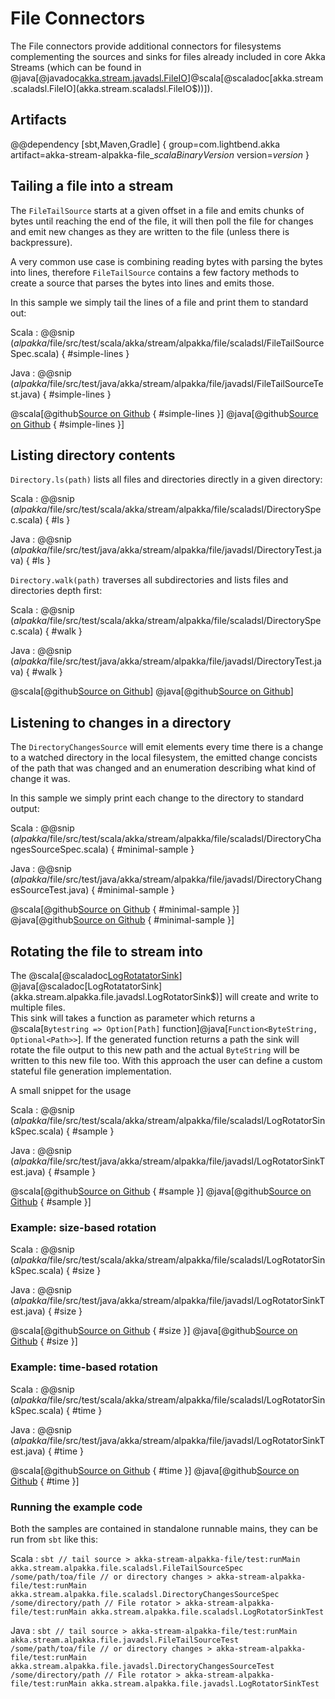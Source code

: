 # File Connectors

The File connectors provide additional connectors for filesystems complementing
the sources and sinks for files already included in core Akka Streams
(which can be found in @java[@javadoc[akka.stream.javadsl.FileIO](akka.stream.javadsl.FileIO$)]@scala[@scaladoc[akka.stream.scaladsl.FileIO](akka.stream.scaladsl.FileIO$))]).

## Artifacts

@@dependency [sbt,Maven,Gradle] {
  group=com.lightbend.akka
  artifact=akka-stream-alpakka-file_$scalaBinaryVersion$
  version=$version$
}

## Tailing a file into a stream

The `FileTailSource` starts at a given offset in a file and emits chunks of bytes until reaching
the end of the file, it will then poll the file for changes and emit new changes as they are written
 to the file (unless there is backpressure).

A very common use case is combining reading bytes with parsing the bytes into lines, therefore
`FileTailSource` contains a few factory methods to create a source that parses the bytes into
lines and emits those.

In this sample we simply tail the lines of a file and print them to standard out:

Scala
: @@snip ($alpakka$/file/src/test/scala/akka/stream/alpakka/file/scaladsl/FileTailSourceSpec.scala) { #simple-lines }

Java
: @@snip ($alpakka$/file/src/test/java/akka/stream/alpakka/file/javadsl/FileTailSourceTest.java) { #simple-lines }

@scala[@github[Source on Github](/file/src/test/scala/akka/stream/alpakka/file/scaladsl/FileTailSourceSpec.scala) { #simple-lines }]
@java[@github[Source on Github](/file/src/test/java/akka/stream/alpakka/file/javadsl/FileTailSourceTest.java) { #simple-lines }]


## Listing directory contents

`Directory.ls(path)` lists all files and directories
directly in a given directory:

Scala
: @@snip ($alpakka$/file/src/test/scala/akka/stream/alpakka/file/scaladsl/DirectorySpec.scala) { #ls }

Java
: @@snip ($alpakka$/file/src/test/java/akka/stream/alpakka/file/javadsl/DirectoryTest.java) { #ls }

`Directory.walk(path)` traverses all subdirectories and lists
files and directories depth first:

Scala
: @@snip ($alpakka$/file/src/test/scala/akka/stream/alpakka/file/scaladsl/DirectorySpec.scala) { #walk }

Java
: @@snip ($alpakka$/file/src/test/java/akka/stream/alpakka/file/javadsl/DirectoryTest.java) { #walk }

@scala[@github[Source on Github](/file/src/test/scala/akka/stream/alpakka/file/scaladsl/DirectorySpec.scala)]
@java[@github[Source on Github](/file/src/test/java/akka/stream/alpakka/file/javadsl/DirectoryTest.java)]


## Listening to changes in a directory

The `DirectoryChangesSource` will emit elements every time there is a change to a watched directory
in the local filesystem, the emitted change concists of the path that was changed and an enumeration
describing what kind of change it was.

In this sample we simply print each change to the directory to standard output:

Scala
: @@snip ($alpakka$/file/src/test/scala/akka/stream/alpakka/file/scaladsl/DirectoryChangesSourceSpec.scala) { #minimal-sample }

Java
: @@snip ($alpakka$/file/src/test/java/akka/stream/alpakka/file/javadsl/DirectoryChangesSourceTest.java) { #minimal-sample }

@scala[@github[Source on Github](/file/src/test/scala/akka/stream/alpakka/file/scaladsl/DirectoryChangesSourceSpec.scala) { #minimal-sample }]
@java[@github[Source on Github](/file/src/test/java/akka/stream/alpakka/file/javadsl/DirectoryChangesSourceTest.java) { #minimal-sample }]


## Rotating the file to stream into 

The @scala[@scaladoc[LogRotatatorSink](akka.stream.alpakka.file.scaladsl.LogRotatorSink$)]
 @java[@scaladoc[LogRotatatorSink](akka.stream.alpakka.file.javadsl.LogRotatorSink$)] will create and 
 write to multiple files.  
This sink will takes a function as parameter which returns a
 @scala[`Bytestring => Option[Path]` function]@java[`Function<ByteString, Optional<Path>>`]. If the generated function returns a path
 the sink will rotate the file output to this new path and the actual `ByteString` will be
  written to this new file too.
 With this approach the user can define a custom stateful file generation implementation.

A small snippet for the usage

Scala
: @@snip ($alpakka$/file/src/test/scala/akka/stream/alpakka/file/scaladsl/LogRotatorSinkSpec.scala) { #sample }

Java
: @@snip ($alpakka$/file/src/test/java/akka/stream/alpakka/file/javadsl/LogRotatorSinkTest.java) { #sample }

@scala[@github[Source on Github](/file/src/test/scala/akka/stream/alpakka/file/scaladsl/LogRotatorSinkSpec.scala) { #sample }]
@java[@github[Source on Github](/file/src/test/java/akka/stream/alpakka/file/javadsl/LogRotatorSinkTest.java) { #sample }]

### Example: size-based rotation

Scala
: @@snip ($alpakka$/file/src/test/scala/akka/stream/alpakka/file/scaladsl/LogRotatorSinkSpec.scala) { #size }

Java
: @@snip ($alpakka$/file/src/test/java/akka/stream/alpakka/file/javadsl/LogRotatorSinkTest.java) { #size }

@scala[@github[Source on Github](/file/src/test/scala/akka/stream/alpakka/file/scaladsl/LogRotatorSinkSpec.scala) { #size }]
@java[@github[Source on Github](/file/src/test/java/akka/stream/alpakka/file/javadsl/LogRotatorSinkTest.java) { #size }]

### Example: time-based rotation

Scala
: @@snip ($alpakka$/file/src/test/scala/akka/stream/alpakka/file/scaladsl/LogRotatorSinkSpec.scala) { #time }

Java
: @@snip ($alpakka$/file/src/test/java/akka/stream/alpakka/file/javadsl/LogRotatorSinkTest.java) { #time }

@scala[@github[Source on Github](/file/src/test/scala/akka/stream/alpakka/file/scaladsl/LogRotatorSinkSpec.scala) { #time }]
@java[@github[Source on Github](/file/src/test/java/akka/stream/alpakka/file/javadsl/LogRotatorSinkTest.java) { #time }]


### Running the example code

Both the samples are contained in standalone runnable mains, they can be run
 from `sbt` like this:

Scala
:   ```
    sbt
    // tail source
    > akka-stream-alpakka-file/test:runMain akka.stream.alpakka.file.scaladsl.FileTailSourceSpec /some/path/toa/file
    // or directory changes
    > akka-stream-alpakka-file/test:runMain akka.stream.alpakka.file.scaladsl.DirectoryChangesSourceSpec /some/directory/path
    // File rotator
    > akka-stream-alpakka-file/test:runMain akka.stream.alpakka.file.scaladsl.LogRotatorSinkTest
    ```

Java
:   ```
    sbt
    // tail source
    > akka-stream-alpakka-file/test:runMain akka.stream.alpakka.file.javadsl.FileTailSourceTest /some/path/toa/file
    // or directory changes
    > akka-stream-alpakka-file/test:runMain akka.stream.alpakka.file.javadsl.DirectoryChangesSourceTest /some/directory/path
    // File rotator
    > akka-stream-alpakka-file/test:runMain akka.stream.alpakka.file.javadsl.LogRotatorSinkTest
    ```
